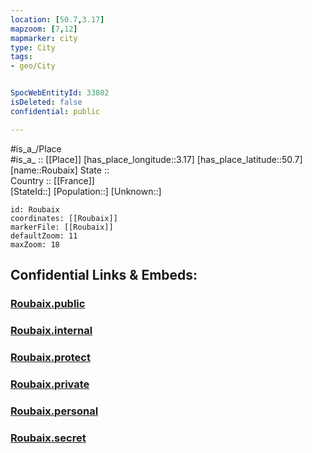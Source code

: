 ```yaml
---
location: [50.7,3.17] 
mapzoom: [7,12] 
mapmarker: city 
type: City
tags:
- geo/City


SpocWebEntityId: 33802
isDeleted: false
confidential: public

---
```

#is_a_/Place  
#is_a_ :: [[Place]] 
[has_place_longitude::3.17] 
[has_place_latitude::50.7] 
[name::Roubaix] 
State ::  
Country :: [[France]]  
[StateId::] 
[Population::] 
[Unknown::] 


```leaflet
id: Roubaix
coordinates: [[Roubaix]] 
markerFile: [[Roubaix]] 
defaultZoom: 11 
maxZoom: 18
```


## Confidential Links & Embeds: 

### [Roubaix.public](/_public/\Earth\Continent\Europe\Europe~West\France\regions~France\Hauts-de-France\departments~Hauts-de-France\Hauts-de-France~Nord\communes~Nord\Lille\cities~LilleRoubaix.public.md) 

### [Roubaix.internal](/_internal/\Earth\Continent\Europe\Europe~West\France\regions~France\Hauts-de-France\departments~Hauts-de-France\Hauts-de-France~Nord\communes~Nord\Lille\cities~LilleRoubaix.internal.md) 

### [Roubaix.protect](/_protect/\Earth\Continent\Europe\Europe~West\France\regions~France\Hauts-de-France\departments~Hauts-de-France\Hauts-de-France~Nord\communes~Nord\Lille\cities~LilleRoubaix.protect.md) 

### [Roubaix.private](/_private/\Earth\Continent\Europe\Europe~West\France\regions~France\Hauts-de-France\departments~Hauts-de-France\Hauts-de-France~Nord\communes~Nord\Lille\cities~LilleRoubaix.private.md) 

### [Roubaix.personal](/_personal/\Earth\Continent\Europe\Europe~West\France\regions~France\Hauts-de-France\departments~Hauts-de-France\Hauts-de-France~Nord\communes~Nord\Lille\cities~LilleRoubaix.personal.md) 

### [Roubaix.secret](/_secret/\Earth\Continent\Europe\Europe~West\France\regions~France\Hauts-de-France\departments~Hauts-de-France\Hauts-de-France~Nord\communes~Nord\Lille\cities~LilleRoubaix.secret.md)

